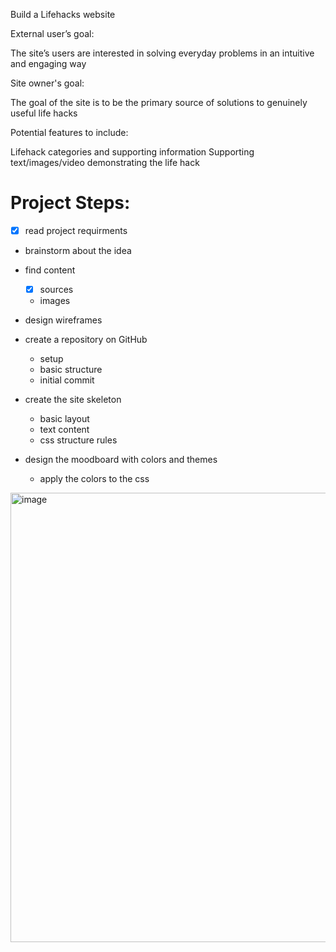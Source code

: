 Build a Lifehacks website

External user’s goal:

The site’s users are interested in solving everyday problems in an intuitive and engaging way

Site owner's goal:

The goal of the site is to be the primary source of solutions to genuinely useful life hacks

Potential features to include:

Lifehack categories and supporting information
Supporting text/images/video demonstrating the life hack

# Project Steps:

- [x] read project requirments 

* brainstorm about the idea

* find content
  - [x] sources
  - images
  
* design wireframes

* create a repository on GitHub
  - setup
  - basic structure
  - initial commit
 
* create the site skeleton
  - basic layout
  - text content
  - css structure rules
 
* design the moodboard with colors and themes
  - apply the colors to the css


<img width="719" alt="image" src="https://github.com/annagabain/Project_1/blob/main/assets/wireframes/Mom%20Lifehacks%20Wireframes%20All%20formats.png?raw=true">

